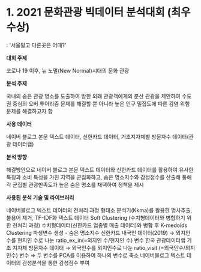 # 1. 2021 문화관광 빅데이터 분석대회 (최우수상)
: '서울말고 다른곳은 어때?'

**대회 주제**

코로나 19 이후, 뉴 노멀(New Normal)시대의 문화 관광

**분석 주제**

국내의 숨은 관광 명소를 도출하여 방한 외래 관광객에게의 분산 관광을 제안하여 수도권 중심의 오버 투어리즘 문제를 해결할 뿐 아니라 높은 인구 밀집도에 따른 감염 위험 문제를 해결하고자 함

**사용 데이터**

네이버 블로그 본문 텍스트 데이터, 신한카드 데이터, 기초지자체별 방문자수 데이터(관광 데이터랩)

**분석 방향**

해결방안으로 네이버 블로그 본문 텍스트 데이터와 신한카드 데이터를 활용하여 유사한 특징과 소비 특성을 가진 지역을 군집화하고, 숨은 명소지수와 감성점수를 산출해 통해 각 군집별 관광만족도가 높은 숨은 명소를 채택하여 정책을 제시

**사용된 분석 기술 및 라이브러리**

네이버블로그 텍스트 데이터의 전처리 과정
형태소 분석기(Kkma)를 활용한 명사추출, 불용어 제거, TF-IDF화
텍스트 데이터 Soft Clustering (수치형데이터와 병합하기 위한 전처리 과정)
수치형데이터(신한카드 업종별 매출 데이터)와 병합 후 K-medoids Clustering
파생변수 생성 - 숨은 명소지수
신한카드 내국인 데이터(2019) → 외지인 수를 현지인 수로 나눈 ratio_ex_in(=외지인 수/현지인 수) 변수
한국 관광데이터랩 기초 지자체 방문자수 데이터 → 외국인수를 외지인수로 나눈 ratio_visit (=외국인수/외지인수) 변수 ⇒ 두 변수를 PCA를 이용하여 하나의 변수로 축소
네이버블로그 텍스트 데이터의 감성분석을 통한 감성점수 부여

